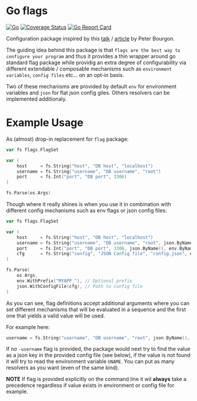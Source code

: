 # Go flags

[![Go](https://github.com/aneshas/flags/actions/workflows/go.yml/badge.svg)](https://github.com/aneshas/flags/actions/workflows/go.yml)
[![Coverage Status](https://coveralls.io/repos/github/aneshas/flags/badge.svg?branch=trunk)](https://coveralls.io/github/aneshas/flags?branch=trunk)
[![Go Report Card](https://goreportcard.com/badge/github.com/aneshas/flags)](https://goreportcard.com/report/github.com/aneshas/flags)

Configuration package inspired by this [talk](https://www.youtube.com/watch?v=PTE4VJIdHPg) / [article](https://peter.bourgon.org/go-for-industrial-programming/) by Peter Bourgon.

The guiding idea behind this package is that `flags are the best way to configure your program` and thus it provides a thin wrapper
around go standard flag package while providig an extra degree of configurability via different extendable / composable mechanisms such as
`environment variables`, `config files` etc... on an opt-in basis.

Two of these mechanisms are provided by default `env` for environment variables and `json` for flat json config giles. Others resolvers can be implemented additionaly.

# Example Usage

As (almost) drop-in replacement for `flag` package:

```go
var fs flags.FlagSet

var (
	host     = fs.String("host", "DB host", "localhost")
	username = fs.String("username", "DB username", "root")
	port     = fs.Int("port", "DB port", 3306)
)

fs.Parse(os.Args)
```

Though where it really shines is when you use it in combination with different config mechanisms such as env flags or json config files:

```go
var fs flags.FlagSet

var (
	host     = fs.String("host", "DB host", "localhost")
	username = fs.String("username", "DB username", "root", json.ByName(), env.Named("UNAME"))
	port     = fs.Int("port", "DB port", 3306, json.ByName(), env.ByName())
	cfg      = fs.String("config", "JSON Config file", "config.json", env.ByName())
)

fs.Parse(
	os.Args,
	env.WithPrefix("MYAPP_"), // Optional prefix
	json.WithConfigFile(cfg), // Path to config file
)
```

As you can see, flag definitions accept additional arguments where you can set different mechanisms that will be evaluated in a sequence and the first one that yields a valid value will be used.

For example here:

```go
username = fs.String("username", "DB username", "root", json.ByName(), env.Named("UNAME"))
```

If no `-username` flag is provided, the package would next try to find the value as a json key in the provided config file (see below), if the value is not found it will try to read the environment variable `UNAME`. You can put as many resolvers as you want (even of the same kind).

**NOTE** If flag is provided explicitly on the command line it wil **always** take a precedence regardless if value exists in environment or config file for example.
